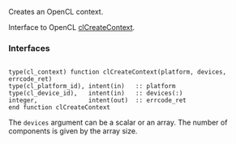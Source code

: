 Creates an OpenCL context.

Interface to OpenCL [clCreateContext](http://www.khronos.org/registry/cl/sdk/1.1/docs/man/xhtml/clCreateContext.html).

### Interfaces ###

```Fortran

type(cl_context) function clCreateContext(platform, devices, errcode_ret)
type(cl_platform_id), intent(in)   :: platform
type(cl_device_id),   intent(in)   :: devices(:)
integer,              intent(out)  :: errcode_ret
end function clCreateContext
```

The `devices` argument can be a scalar or an array. The number of components is given by the array size.